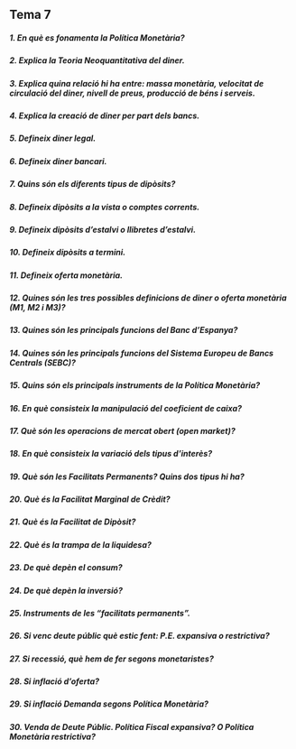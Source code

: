 ## Tema 7  

##### 1. En què es fonamenta la Política Monetària?    
##### 2. Explica la Teoria Neoquantitativa del diner.  
##### 3. Explica quina relació hi ha entre: massa monetària, velocitat de circulació del diner, nivell de preus, producció de béns i serveis.  
##### 4. Explica la creació de diner per part dels bancs.  
##### 5. Defineix diner legal.  
##### 6. Defineix diner bancari.  
##### 7. Quins són els diferents tipus de dipòsits?  
##### 8. Defineix dipòsits a la vista o comptes corrents.  
##### 9. Defineix dipòsits d’estalvi o llibretes d’estalvi.  
##### 10. Defineix dipòsits a termini.  
##### 11. Defineix oferta monetària.  
##### 12. Quines són les tres possibles definicions de diner o oferta monetària (M1, M2 i M3)?  
##### 13. Quines són les principals funcions del Banc d’Espanya?  
##### 14. Quines són les principals funcions del Sistema Europeu de Bancs Centrals (SEBC)?  
##### 15. Quins són els principals instruments de la Política Monetària?  
##### 16. En què consisteix la manipulació del coeficient de caixa?  
##### 17. Què són les operacions de mercat obert (open market)?  
##### 18. En què consisteix la variació dels tipus d’interès?  
##### 19. Què són les Facilitats Permanents? Quins dos tipus hi ha?  
##### 20. Què és la Facilitat Marginal de Crèdit?  
##### 21. Què és la Facilitat de Dipòsit?  
##### 22. Què és la trampa de la liquidesa?  
##### 23. De què depèn el consum?  
##### 24. De què depèn la inversió?  
##### 25. Instruments de les “facilitats permanents”.  
##### 26. Si venc deute públic què estic fent: P.E. expansiva o restrictiva?  
##### 27. Si recessió, què hem de fer segons monetaristes?  
##### 28. Si inflació d’oferta?  
##### 29. Si inflació Demanda segons Política Monetària?  
##### 30. Venda de Deute Públic. Política Fiscal expansiva? O Política Monetària restrictiva?  
